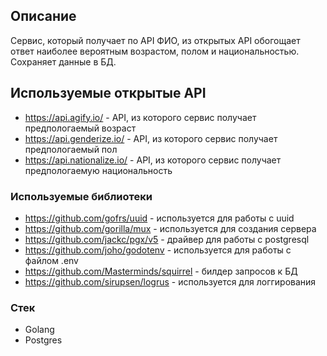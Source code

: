 ## Описание
Сервис, который получает по API ФИО, из открытых API обогощает ответ 
наиболее вероятным возрастом, полом и национальностью. Сохраняет данные в БД.
## Используемые открытые API
* https://api.agify.io/ - API, из которого сервис получает предпологаемый возраст
* https://api.genderize.io/ - API, из которого сервис получает предпологаемый пол
* https://api.nationalize.io/ - API, из которого сервис получает предпологаемую национальность
### Используемые библиотеки
*  https://github.com/gofrs/uuid - используется для работы с uuid
*  https://github.com/gorilla/mux - используется для создания сервера
*  https://github.com/jackc/pgx/v5 - драйвер для работы с postgresql
*  https://github.com/joho/godotenv - используется для работы с файлом .env
* https://github.com/Masterminds/squirrel - билдер запросов к БД
* https://github.com/sirupsen/logrus - используется для логгирования
### Стек
* Golang
* Postgres
